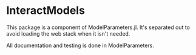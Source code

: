 # InteractModels

This package is a component of ModelParameters.jl. It's separated out 
to avoid loading the web stack when it isn't needed.

All documentation and testing is done in ModelParameters.
